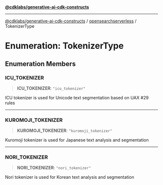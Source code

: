 [**@cdklabs/generative-ai-cdk-constructs**](../../../README.md)

***

[@cdklabs/generative-ai-cdk-constructs](../../../README.md) / [opensearchserverless](../README.md) / TokenizerType

# Enumeration: TokenizerType

## Enumeration Members

### ICU\_TOKENIZER

> **ICU\_TOKENIZER**: `"icu_tokenizer"`

ICU tokenizer is used for Unicode text segmentation based on UAX #29 rules

***

### KUROMOJI\_TOKENIZER

> **KUROMOJI\_TOKENIZER**: `"kuromoji_tokenizer"`

Kuromoji tokenizer is used for Japanese text analysis and segmentation

***

### NORI\_TOKENIZER

> **NORI\_TOKENIZER**: `"nori_tokenizer"`

Nori tokenizer is used for Korean text analysis and segmentation
